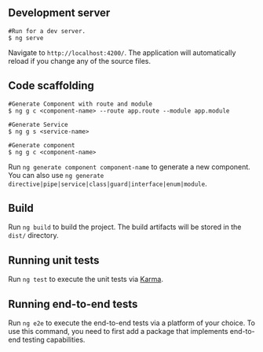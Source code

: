 
## Development server

```
#Run for a dev server.
$ ng serve
```

Navigate to `http://localhost:4200/`. The application will automatically reload if you change any of the source files.

## Code scaffolding

```
#Generate Component with route and module
$ ng g c <component-name> --route app.route --module app.module

#Generate Service
$ ng g s <service-name>

#Generate component
$ ng g c <component-name>

```

Run `ng generate component component-name` to generate a new component. You can also use `ng generate directive|pipe|service|class|guard|interface|enum|module`.

## Build

Run `ng build` to build the project. The build artifacts will be stored in the `dist/` directory.

## Running unit tests

Run `ng test` to execute the unit tests via [Karma](https://karma-runner.github.io).

## Running end-to-end tests

Run `ng e2e` to execute the end-to-end tests via a platform of your choice. To use this command, you need to first add a package that implements end-to-end testing capabilities.

